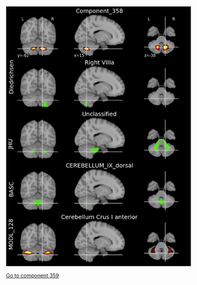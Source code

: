 


![358](preliminary/358.jpg "Component 358")

[Go to component 359](https://parietal-inria.github.io/MODL_atlas/1024/359 "Component 359")